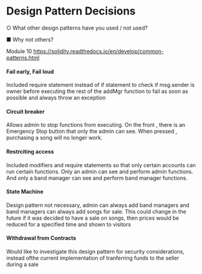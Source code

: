 
# Design Pattern Decisions

○          What other design patterns have you used / not used?

■          Why not others?


Module 10 https://solidity.readthedocs.io/en/develop/common-patterns.html

#### Fail early, Fail loud 
Included require statement instead of if statement to check if msg.sender is owner before executing the rest of the addMgr function
to fail as soon as possible and always throw an exception


#### Circuit breaker
Allows admin to stop functions from executing. On the front , there is an Emergency Stop button that only the admin can see. When pressed , purchasing a song will no longer work.

#### Restrciting access
Included modifiers and require statements so that only certain accounts can run certain functions. Only an admin can see and perform admin functions. And only a band manager can see and perform band manager functions.

#### State Machine 
Design pattern not necessary, admin can always add band managers and band managers can always add songs for sale.
This could change in the future if it was decided to have a sale on songs, then prices would be reduced for a specified time and shown to visitors

#### Withdrawal from Contracts
Would like to investigate this design pattern for security considerations, instead ofthe current implementation of tranferring funds to the seller during a sale
